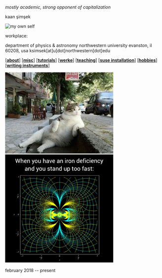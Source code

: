 _mostly academic, strong opponent of capitalization_

kaan şimşek

<img src="./files/img/IMG_0854.jpg" alt="my own self" width="150"/>

workplace:

department of physics & astronomy
northwestern university
evanston, il 60208, usa
ksimsek[at]u[dot]northwestern[dot]edu

\[[__about__](https://kagsimsek.github.io/about)\]
\[[__misc__](https://kagsimsek.github.io/misc)\]
\[[__tutorials__](https://kagsimsek.github.io/tutorials)\]
\[[__werke__](https://kagsimsek.github.io/werke)\]
\[[__teaching__](https://kagsimsek.github.io/teaching)\]
\[[__suse installation__](https://kagsimsek.github.io/SUSE_installation)\]
\[[__hobbies__](https://kagsimsek.github.io/hobbies)\]
\[[__writing instruments__](https://kagsimsek.github.io/writing_instruments)\]





<img src="./files/img/cat.jpeg" alt="cat" width="350"/>





<img src="./files/img/mathmeme.jpg" alt="mathmeme" width="350"/>





february 2018 -- present
